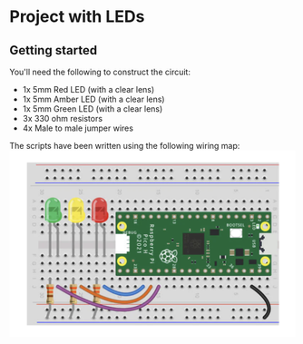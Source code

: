 # Project with LEDs

## Getting started

You'll need the following to construct the circuit:

- 1x 5mm Red LED (with a clear lens)
- 1x 5mm Amber LED (with a clear lens)
- 1x 5mm Green LED (with a clear lens)
- 3x 330 ohm resistors
- 4x Male to male jumper wires

The scripts have been written using the following wiring map:
![LEDs wiring map](../screenshots/led_wiring_map.png)
